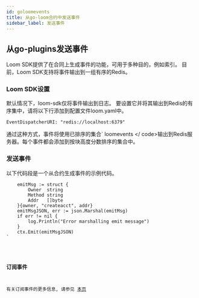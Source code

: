 ```yaml
---
id: goloomevents
title: 从go-loom合约中发送事件
sidebar_label: 发送事件
---
```

## 从go-plugins发送事件

Loom SDK提供了在合同上生成事件的功能，可用于多种目的，例如索引。 目前，Loom SDK支持将事件输出到一组有序的Redis。

### Loom SDK设置

默认情况下，loom-sdk仅将事件输出到日志。 要设置它并将其输出到Redis的有序集中，请将以下行添加到配置文件loom.yaml中。

    EventDispatcherURI: "redis://localhost:6379"
    

通过这种方式，事件将使用已排序的集合` loomevents </ code>输出到Redis服务器。每个事件都会添加到按块高度分数排序的集合中。</p>

<h3>发送事件</h3>

<p>以下代码段是一个从合约生成事件的示例代码。</p>

<pre><code class="go">    emitMsg := struct {
        Owner  string
        Method string
        Addr   []byte
    }{owner, "createacct", addr}
    emitMsgJSON, err := json.Marshal(emitMsg)
    if err != nil {
        log.Println("Error marshalling emit message")
    }
    ctx.Emit(emitMsgJSON)
`</pre> 

### 订阅事件

有关订阅事件的更多信息, 请参见 [本页](loomevents.html)
